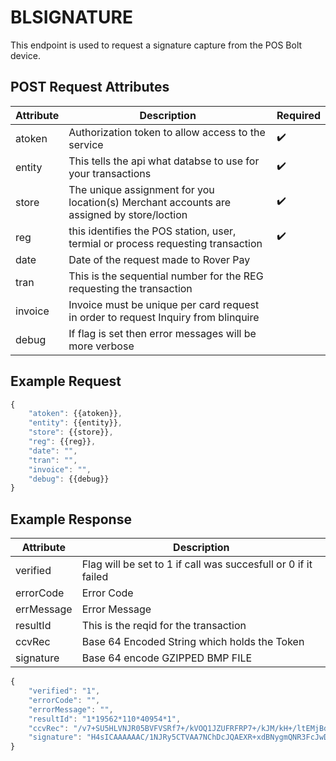 # BLSIGNATURE

This endpoint is used to request a signature capture from the POS Bolt device.

## POST Request Attributes

| Attribute | Description                                                                               | Required           |
| --------- | ----------------------------------------------------------------------------------------- | ------------------ |
| atoken    | Authorization token to allow access to the service                                        | :heavy_check_mark: |
| entity    | This tells the api what databse to use for your transactions                              | :heavy_check_mark: |
| store     | The unique assignment for you location(s) Merchant accounts are assigned by store/loction | :heavy_check_mark: |
| reg       | this identifies the POS station, user, termial or process requesting transaction          | :heavy_check_mark: |
| date      | Date of the request made to Rover Pay                                                     |
| tran      | This is the sequential number for the REG requesting the transaction                      |
| invoice   | Invoice must be unique per card request in order to request Inquiry from blinquire        |
| debug     | If flag is set then error messages will be more verbose                                   |

## Example Request

```javascript
{
    "atoken": {{atoken}},
    "entity": {{entity}},
    "store": {{store}},
    "reg": {{reg}},
    "date": "",
    "tran": "",
    "invoice": "",
    "debug": {{debug}}
}
```

## Example Response

| Attribute  | Description                                                    |
| ---------- | -------------------------------------------------------------- |
| verified   | Flag will be set to 1 if call was succesfull or 0 if it failed |
| errorCode  | Error Code                                                     |
| errMessage | Error Message                                                  |
| resultId   | This is the reqid  for the transaction                         |
| ccvRec     | Base 64 Encoded String which holds the Token                   |
| signature  | Base 64 encode GZIPPED BMP FILE                                |

```Javascript
{
    "verified": "1",
    "errorCode": "",
    "errorMessage": "",
    "resultId": "1*19562*110*40954*1",
    "ccvRec": "/v7+SU5HLVNJR05BVFVSRf7+/kVOQ1JZUFRFRP7+/kJM/kH+/ltEMjBdIENoYXJnZSBBY2NlcHRlZC7+/v7+/v4xKjE5NTYyKjExMCo0MDk1NCox/v7+/v7+/v7+/v7+MP7+/v7+/v7+SU5HLVNJR05BVFVSRf7+Qk9MVP7+/v7+/v7+/v7+/v7+/v7+/v7+/v7+/v7+/v7+/kg0c0lDQUFBQUFBQy8xTkpSeTVDVFZBQTdOQ2hEY0pRQUVYUit4ZEJOeWdtUU5SM0ZjSndETVFrL1JnRXZvWTA1OWlYYTk2NlBhNVZkYStXNmozcVZZMUdWYmZ2L212T0dRQUFBQUIvNkhLZzNRKzBUOWNEQUFBQUFNQlpmUVlBQk92QjAyNHFBQUE9",
    "signature": "H4sICAAAAAAC/1NJRy5CTVAA7NChDcJQAEXR+xdBNygmQNR3FcJwDMQk/RgEvoY059iXa966Pa5Vda+W6j3qVY1GVbfv/mvOGQAAAAB/6HKg3Q+0T9cDAAAAAMBZfQYABOvB024qAAA="
}
```

